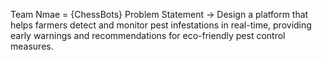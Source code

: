 Team Nmae = {ChessBots}
Problem Statement -> Design a platform that helps farmers detect and monitor pest infestations in
real-time, providing early warnings and recommendations for eco-friendly pest
control measures.
